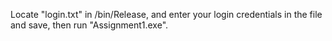 Locate "login.txt" in /bin/Release, and enter your login credentials in the file and save, then run "Assignment1.exe".
